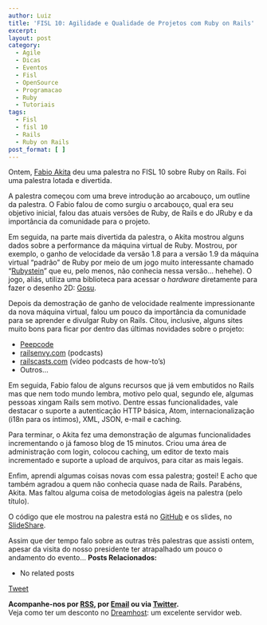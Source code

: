 ```yaml
---
author: Luiz
title: 'FISL 10: Agilidade e Qualidade de Projetos com Ruby on Rails'
excerpt:
layout: post
category:
  - Agile
  - Dicas
  - Eventos
  - Fisl
  - OpenSource
  - Programacao
  - Ruby
  - Tutoriais
tags:
  - Fisl
  - fisl 10
  - Rails
  - Ruby on Rails
post_format: [ ]
---
```

Ontem, [Fabio Akita][1] deu uma palestra no FISL 10 sobre Ruby on Rails. Foi uma palestra lotada e divertida.

A palestra começou com uma breve introdução ao arcabouço, um outline da palestra. O Fabio falou de como surgiu o arcabouço, qual era seu objetivo inicial, falou das atuais versões de Ruby, de Rails e do JRuby e da importância da comunidade para o projeto.

Em seguida, na parte mais divertida da palestra, o Akita mostrou alguns dados sobre a performance da máquina virtual de Ruby. Mostrou, por exemplo, o ganho de velocidade da versão 1.8 para a versão 1.9 da máquina virtual “padrão” de Ruby por meio de um jogo muito interessante chamado “[Rubystein][2]” que eu, pelo menos, não conhecia nessa versão… hehehe). O jogo, aliás, utiliza uma biblioteca para acessar o *hardware* diretamente para fazer o desenho 2D: [Gosu][3].

Depois da demostração de ganho de velocidade realmente impressionante da nova máquina virtual, falou um pouco da importância da comunidade para se aprender e divulgar Ruby on Rails. Citou, inclusive, alguns sites muito bons para ficar por dentro das últimas novidades sobre o projeto:

*   [Peepcode][4]
*   [railsenvy.com][5] (podcasts)
*   [railscasts.com][6] (vídeo podcasts de how-to’s)
*   Outros…

Em seguida, Fabio falou de alguns recursos que já vem embutidos no Rails mas que nem todo mundo lembra, motivo pelo qual, segundo ele, algumas pessoas xingam Rails sem motivo. Dentre essas funcionalidades, vale destacar o suporte a autenticação HTTP básica, Atom, internacionalização (i18n para os íntimos), XML, JSON, e-mail e caching.

Para terminar, o Akita fez uma demonstração de algumas funcionalidades incrementando o já famoso blog de 15 minutos. Criou uma área de administração com login, colocou caching, um editor de texto mais incrementado e suporte a upload de arquivos, para citar as mais legais.

Enfim, aprendi algumas coisas novas com essa palestra; gostei! E acho que também agradou a quem não conhecia quase nada de Rails. Parabéns, Akita. Mas faltou alguma coisa de metodologias ágeis na palestra (pelo título).

O código que ele mostrou na palestra está no [GitHub][7] e os slides, no [SlideShare][8].

Assim que der tempo falo sobre as outras três palestras que assisti ontem, apesar da visita do nosso presidente ter atrapalhado um pouco o andamento do evento… 
**Posts Relacionados:** 
*   No related posts



[Tweet][9] 





**Acompanhe-nos por [ RSS][10], por [Email][11] ou via [Twitter][12].**  
Veja como ter um desconto no [Dreamhost][13]: um excelente servidor web.

 [1]: http://akitaonrails.com
 [2]: http://github.com/FooBarWidget/rubystein/tree/master
 [3]: http://code.google.com/p/gosu/
 [4]: http://peepcode.com/
 [5]: http://railsenvy.com
 [6]: http://railscasts.com
 [7]: http://github.com/akitaonrails/fisl_10_demo/tree
 [8]: http://www.slideshare.net/akitaonrails/fisl-10
 [9]: https://twitter.com/share
 [10]: http://feeds.feedburner.com/VidaGeek
 [11]: http://feedburner.google.com/fb/a/mailverify?uri=VidaGeek&loc=pt_BR
 [12]: http://twitter.com/blogvidageek
 [13]: http://vidageek.net/dreamhost/
